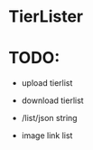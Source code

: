 # TierLister
# TODO:

- upload tierlist
- download tierlist
- /list/json string

- image link list

